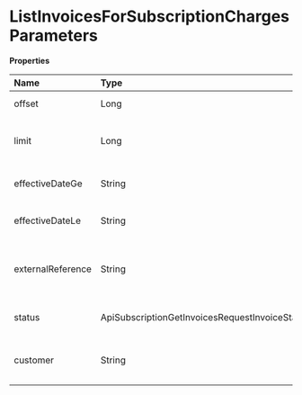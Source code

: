# ListInvoicesForSubscriptionChargesParameters

**Properties**

| Name              | Type                                           | Required | Description                                 |
| :---------------- | :--------------------------------------------- | :------- | :------------------------------------------ |
| offset            | Long                                           | ❌       | List starting element                       |
| limit             | Long                                           | ❌       | Number of list elements (max: 100)          |
| effectiveDateGe   | String                                         | ❌       | Filter from an issue date                   |
| effectiveDateLe   | String                                         | ❌       | Filter until an issue date                  |
| externalReference | String                                         | ❌       | Filter by invoice identifier in your system |
| status            | ApiSubscriptionGetInvoicesRequestInvoiceStatus | ❌       | Filter by invoice status                    |
| customer          | String                                         | ❌       | Filter by unique customer identifier        |

<!-- This file was generated by liblab | https://liblab.com/ -->
